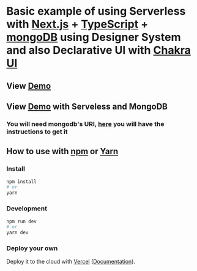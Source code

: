 # Basic example of using Serverless with [Next.js](https://nextjs.org/) + [TypeScript](https://www.typescriptlang.org/) + [mongoDB](https://www.mongodb.com/) using Designer System and also Declarative UI with [Chakra UI](https://chakra-ui.com/)

## View [Demo](https://nextjs-declarative-ui-design-system-serverless.vercel.app/login)

## View [Demo](https://nextjs-declarative-ui-design-system-serverless.vercel.app/) with Serveless and MongoDB 

### You will need mongodb's URI, [here](https://docs.mongodb.com/manual/reference/connection-string/) you will have the instructions to get it

## How to use with [npm](https://docs.npmjs.com/cli/init) or [Yarn](https://yarnpkg.com/lang/en/docs/cli/create/)

### Install

```bash
npm install
# or
yarn
```

### Development 

```bash
npm run dev
# or
yarn dev
```

### Deploy your own

Deploy it to the cloud with [Vercel](https://vercel.com/new?utm_source=github&utm_medium=readme&utm_campaign=next-example) ([Documentation](https://nextjs.org/docs/deployment)).
